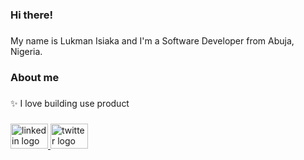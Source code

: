 <h3 align="left">Hi there!</h3>

###

<p align="left">My name is Lukman Isiaka and I'm a Software Developer from Abuja, Nigeria.</p>

###

<h3 align="left">About me</h3>

###

<p align="left">✨ I love building use product</p>

 
###

<div align="left">
  <a href="https://www.linkedin.com/in/codellyson/" target="_blank">
    <img src="https://raw.githubusercontent.com/maurodesouza/profile-readme-generator/master/src/assets/icons/social/linkedin/default.svg" width="60" height="40" alt="linkedin logo"  />
  </a>
  <a href="https://twitter.com/codellyson" target="_blank">
    <img src="https://raw.githubusercontent.com/maurodesouza/profile-readme-generator/master/src/assets/icons/social/twitter/default.svg" width="60" height="40" alt="twitter logo"  />
  </a>
   
</div>

###
